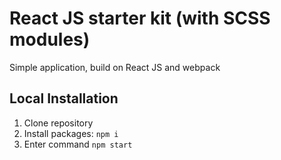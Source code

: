 # React JS starter kit (with SCSS modules)

Simple application, build on React JS and webpack

## Local Installation

1. Clone repository
2. Install packages: `npm i`
3. Enter command `npm start`
